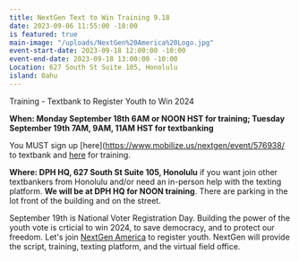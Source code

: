 ```yaml
---
title: NextGen Text to Win Training 9.18
date: 2023-09-06 11:55:00 -10:00
is featured: true
main-image: "/uploads/NextGen%20America%20Logo.jpg"
event-start-date: 2023-09-18 12:00:00 -10:00
event-end-date: 2023-09-18 13:00:00 -10:00
Location: 627 South St Suite 105, Honolulu
island: Oahu
---
```


Training - Textbank to Register Youth to Win 2024

**When: Monday September 18th 6AM or NOON HST for training; Tuesday September 19th 7AM, 9AM, 11AM HST for textbanking**

You MUST sign up [here](https://www.mobilize.us/nextgen/event/576938/ to textbank and [here](https://www.mobilize.us/nextgen/event/563581/) for training.  

**Where: DPH HQ, 627 South St Suite 105, Honolulu** if you want join other textbankers from Honolulu and/or need an in-person help with the texting platform. **We will be at DPH HQ for NOON training**. There are parking in the lot front of the building and on the street.  

September 19th is National Voter Registration Day.  Building the power of the youth vote is crticial to win 2024, to save democracy, and to protect our freedom.  Let's join [NextGen America](https://nextgenamerica.org/) to register youth. NextGen will provide the script, training, texting platform, and the virtual field office.  